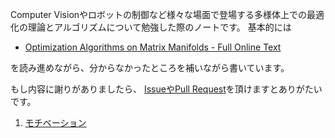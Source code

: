 Computer Visionやロボットの制御など様々な場面で登場する多様体上での最適化の理論とアルゴリズムについて勉強した際のノートです。
基本的には

- [Optimization Algorithms on Matrix Manifolds - Full Online Text](https://press.princeton.edu/absil)

を読み進めながら、分からなかったところを補いながら書いています。

もし内容に謝りがありましたら、 [IssueやPull Request](https://github.com/nineties/manifold-optimization)を頂けますとありがたいです。

1. [モチベーション](motivation/index)
